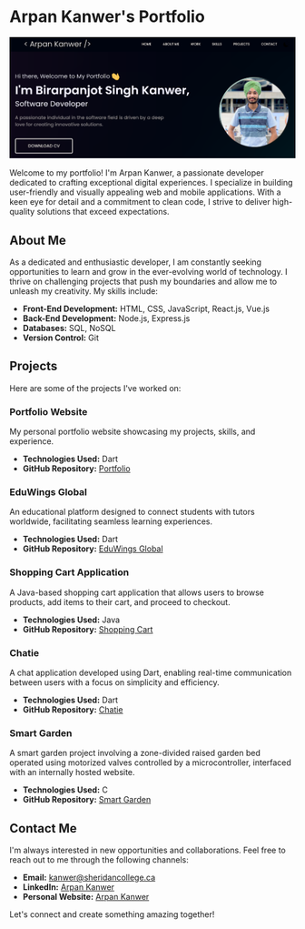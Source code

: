 # Arpan Kanwer's Portfolio

![Arpan Kanwer](assets/imgs/portfolio_photo.png)

Welcome to my portfolio! I'm Arpan Kanwer, a passionate developer dedicated to crafting exceptional digital experiences. I specialize in building user-friendly and visually appealing web and mobile applications. With a keen eye for detail and a commitment to clean code, I strive to deliver high-quality solutions that exceed expectations.

## About Me

As a dedicated and enthusiastic developer, I am constantly seeking opportunities to learn and grow in the ever-evolving world of technology. I thrive on challenging projects that push my boundaries and allow me to unleash my creativity. My skills include:

- **Front-End Development:** HTML, CSS, JavaScript, React.js, Vue.js
- **Back-End Development:** Node.js, Express.js
- **Databases:** SQL, NoSQL
- **Version Control:** Git

## Projects

Here are some of the projects I've worked on:

### Portfolio Website

My personal portfolio website showcasing my projects, skills, and experience.

- **Technologies Used:** Dart
- **GitHub Repository:** [Portfolio](https://github.com/arpankanwer/portfolio)

### EduWings Global

An educational platform designed to connect students with tutors worldwide, facilitating seamless learning experiences.

- **Technologies Used:** Dart
- **GitHub Repository:** [EduWings Global](https://github.com/arpankanwer/eduwings_global)

### Shopping Cart Application

A Java-based shopping cart application that allows users to browse products, add items to their cart, and proceed to checkout.

- **Technologies Used:** Java
- **GitHub Repository:** [Shopping Cart](https://github.com/arpankanwer/ShoppingCart)

### Chatie

A chat application developed using Dart, enabling real-time communication between users with a focus on simplicity and efficiency.

- **Technologies Used:** Dart
- **GitHub Repository:** [Chatie](https://github.com/arpankanwer/chatie)

### Smart Garden

A smart garden project involving a zone-divided raised garden bed operated using motorized valves controlled by a microcontroller, interfaced with an internally hosted website.

- **Technologies Used:** C
- **GitHub Repository:** [Smart Garden](https://github.com/arpankanwer/SmartGarden)

## Contact Me

I'm always interested in new opportunities and collaborations. Feel free to reach out to me through the following channels:

- **Email:** [kanwer@sheridancollege.ca](mailto:kanwer@sheridancollege.ca)
- **LinkedIn:** [Arpan Kanwer](https://www.linkedin.com/in/arpankanwer)
- **Personal Website:** [Arpan Kanwer](https://arpankanwer.web.app/)

Let's connect and create something amazing together!